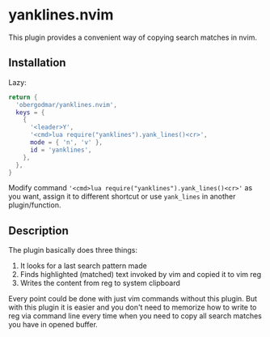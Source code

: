 # yanklines.nvim
This plugin provides a convenient way of copying search matches in nvim.

## Installation

Lazy:
```lua
return {
  'obergodmar/yanklines.nvim',
  keys = {
    {
      '<leader>Y',
      '<cmd>lua require("yanklines").yank_lines()<cr>',
      mode = { 'n', 'v' },
      id = 'yanklines',
    },
  },
}
```

Modify command `'<cmd>lua require("yanklines").yank_lines()<cr>'` as you want, assign it to different shortcut or use `yank_lines` in another plugin/function.

## Description

The plugin basically does three things:
1) It looks for a last search pattern made
2) Finds highlighted (matched) text invoked by vim and copied it to vim reg
3) Writes the content from reg to system clipboard

Every point could be done with just vim commands without this plugin. But with this plugin it is easier and you don't need to memorize how to write to reg via command line every time when you need to copy all search matches you have in opened buffer.
